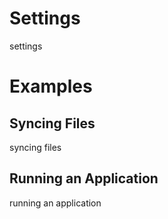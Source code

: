 # Settings

settings 

# Examples

## Syncing Files

syncing files 

## Running an Application

running an application 

